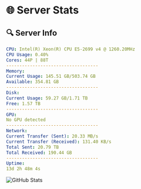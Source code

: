 # 🌐 Server Stats
## 🔍 Server Info
```yaml
CPU: Intel(R) Xeon(R) CPU E5-2699 v4 @ 1260.20MHz
CPU Usage: 0.40%
Cores: 44P | 88T
-----------------------------------
Memory:
Current Usage: 145.51 GB/503.74 GB
Available: 354.81 GB
-----------------------------------
Disk:
Current Usage: 59.27 GB/1.71 TB
Free: 1.57 TB
-----------------------------------
GPU:
No GPU detected
-----------------------------------
Network:
Current Transfer (Sent): 20.33 MB/s
Current Transfer (Received): 131.40 KB/s
Total Sent: 20.79 TB
Total Received: 190.44 GB
-----------------------------------
Uptime:
13d 2h 48m 4s
```
![GitHub Stats](https://img.shields.io/badge/Updated-2025-03-21_00:10:53-blue)